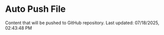 # Auto Push File

Content that will be pushed to GitHub repository.
Last updated: 07/18/2025, 02:43:48 PM